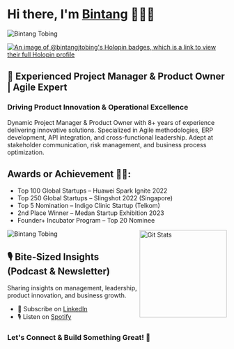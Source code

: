 # Hi there, I'm [Bintang](https://bintangtobing.com) 👋🧑‍💻
<p align="left"> 
<img src="https://komarev.com/ghpvc/?username=bintangjtobing&label=Profile%20views&color=0e75b6&style=flat" alt="Bintang Tobing" /> 
<br>
</p>

[![An image of @bintangjtobing's Holopin badges, which is a link to view their full Holopin profile](https://holopin.me/bintangjtobing)](https://holopin.io/@bintangjtobing)

## 🚀 Experienced Project Manager & Product Owner | Agile Expert
### Driving Product Innovation & Operational Excellence
Dynamic Project Manager & Product Owner with 8+ years of experience delivering innovative solutions. Specialized in Agile methodologies, ERP development, API integration, and cross-functional leadership. Adept at stakeholder communication, risk management, and business process optimization.

## Awards or Achievement 📸👑:
- Top 100 Global Startups – Huawei Spark Ignite 2022
- Top 250 Global Startups – Slingshot 2022 (Singapore)
- Top 5 Nomination – Indigo Clinic Startup (Telkom)
- 2nd Place Winner – Medan Startup Exhibition 2023
- Founder+ Incubator Program – Top 20 Nominee

<a href="https://github.com/bintangjtobing"><img alt="Git Stats" src="https://github-readme-stats.vercel.app/api?username=bintangjtobing&include_all_commits=true&show_icons=true" align="right" height="200" /></a>
<p><img align="center" src="https://github-readme-streak-stats.herokuapp.com/?user=bintangjtobing&" alt="Bintang Tobing" /></p>

## 🎙️ Bite-Sized Insights (Podcast & Newsletter)
Sharing insights on management, leadership, product innovation, and business growth.
- 📩 Subscribe on [LinkedIn](https://linkedin.com/in/bintangtobing)
- 🎙️ Listen on [Spotify](https://open.spotify.com/)

### Let's Connect & Build Something Great! 🚀
